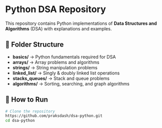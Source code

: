 # Python DSA Repository

This repository contains Python implementations of **Data Structures and Algorithms** (DSA) with explanations and examples.

## 📂 Folder Structure
- **basics/** → Python fundamentals required for DSA
- **arrays/** → Array problems and algorithms
- **strings/** → String manipulation problems
- **linked_list/** → Singly & doubly linked list operations
- **stacks_queues/** → Stack and queue problems
- **algorithms/** → Sorting, searching, and graph algorithms

## 🚀 How to Run
```bash
# Clone the repository
https://github.com/praksdash/dsa-python.git
cd dsa-python
